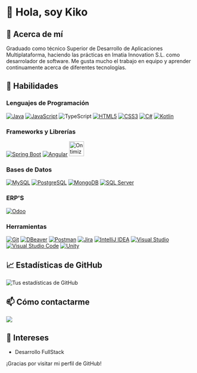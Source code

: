 # 👋 Hola, soy Kiko
 
## 💭 Acerca de mí
 
Graduado como técnico Superior de Desarrollo de Aplicaciones Multiplataforma, haciendo las prácticas en Imatia Innovation S.L. como desarrolador de software. Me gusta mucho el trabajo en equipo y aprender continuamente acerca de diferentes tecnologías.
 
## 🚀 Habilidades
 
### Lenguajes de Programación
  [![Java](https://img.shields.io/badge/Java-ED8B00?style=for-the-badge&logo=java&logoColor=white)](https://docs.oracle.com/en/java/)
  [![JavaScript](https://img.shields.io/badge/JavaScript-323330?style=for-the-badge&logo=javascript&logoColor=F7DF1E)](https://developer.mozilla.org/en-US/docs/Web/JavaScript)
  ![TypeScript](https://img.shields.io/badge/TypeScript-007ACC?style=for-the-badge&logo=typescript&logoColor=white)
  [![HTML5](https://img.shields.io/badge/HTML5-E34F26?style=for-the-badge&logo=html5&logoColor=white)](https://developer.mozilla.org/en-US/docs/Web/Guide/HTML/HTML5) 
  [![CSS3](https://img.shields.io/badge/CSS3-1572B6?style=for-the-badge&logo=css3&logoColor=white)](https://developer.mozilla.org/en-US/docs/Web/CSS)
  [![C#](https://img.shields.io/badge/C%23-239120?style=for-the-badge&logo=c-sharp&logoColor=white)](https://learn.microsoft.com/en-us/dotnet/csharp/)
  [![Kotlin](https://img.shields.io/badge/Kotlin-0095D5?style=for-the-badge&logo=kotlin&logoColor=white)](https://kotlinlang.org/docs/home.html)
### Frameworks y Librerías
  [![Spring Boot](https://img.shields.io/badge/Spring_Boot-6DB33F?style=for-the-badge&logo=spring-boot&logoColor=white)](https://spring.io/projects/spring-boot) 
  [![Angular](https://img.shields.io/badge/Angular-DD0031?style=for-the-badge&logo=angular&logoColor=white)](https://angular.io/docs) 
  [<img src="https://www.ontimize.com/xwiki/bin/download/Ontimize+Training/WebHome/ontimize-logo.png" alt="Ontimize" widht="105" height="40">](https://ontimize.github.io/docs/v3/)
### Bases de Datos
  [![MySQL](https://img.shields.io/badge/MySQL-4479A1?style=for-the-badge&logo=mysql&logoColor=white)](https://dev.mysql.com/doc/)
  [![PostgreSQL](https://img.shields.io/badge/PostgreSQL-316192?style=for-the-badge&logo=postgresql&logoColor=white)](https://www.postgresql.org/docs/)
  [![MongoDB](https://img.shields.io/badge/MongoDB-4EA94B?style=for-the-badge&logo=mongodb&logoColor=white)](https://docs.mongodb.com/)
  [![SQL Server](https://img.shields.io/badge/SQL_Server-CC2927?style=for-the-badge&logo=microsoft-sql-server&logoColor=white)](https://docs.microsoft.com/en-us/sql/sql-server/)
  
### ERP'S
  [![Odoo](https://img.shields.io/badge/Odoo-0F4C75?style=for-the-badge&logo=odoo&logoColor=white)](https://www.odoo.com/documentation/)

### Herramientas
  [![Git](https://img.shields.io/badge/Git-F05032?style=for-the-badge&logo=git&logoColor=white)](https://git-scm.com/doc)
  [![DBeaver](https://img.shields.io/badge/DBeaver-372923?style=for-the-badge&logo=dbeaver&logoColor=white)](https://dbeaver.io/docs/)
  [![Postman](https://img.shields.io/badge/Postman-FF6C37?style=for-the-badge&logo=postman&logoColor=white)](https://learning.postman.com/docs/)
  [![Jira](https://img.shields.io/badge/Jira-0052CC?style=for-the-badge&logo=jira&logoColor=white)](https://www.atlassian.com/software/jira)
  [![IntelliJ IDEA](https://img.shields.io/badge/IntelliJ_IDEA-000000?style=for-the-badge&logo=intellij-idea&logoColor=white)](https://www.jetbrains.com/idea/)
  [![Visual Studio](https://img.shields.io/badge/Visual_Studio-5C2D91?style=for-the-badge&logo=visual-studio&logoColor=white)](https://visualstudio.microsoft.com/)
  [![Visual Studio Code](https://img.shields.io/badge/Visual_Studio_Code-007ACC?style=for-the-badge&logo=visual-studio-code&logoColor=white)](https://code.visualstudio.com/) 
  [![Unity](https://img.shields.io/badge/Unity-000000?style=for-the-badge&logo=unity&logoColor=white)](https://unity.com/)

## 📈 Estadísticas de GitHub
 
![Tus estadísticas de GitHub](https://github-readme-stats.vercel.app/api?username=CubelasF&show_icons=true&theme=radical)
 
## 📫 Cómo contactarme
 
<div> 
<a href="https://www.linkedin.com/in/francisco-cubelas-656844272/" target="_blank"><img src="https://img.shields.io/badge/-LinkedIn-%230077B5?style=for-the-badge&logo=linkedin&logoColor=white" target="_blank"></a> 
</div>
 
## 🎨 Intereses
 
- Desarrollo FullStack
 
¡Gracias por visitar mi perfil de GitHub!
